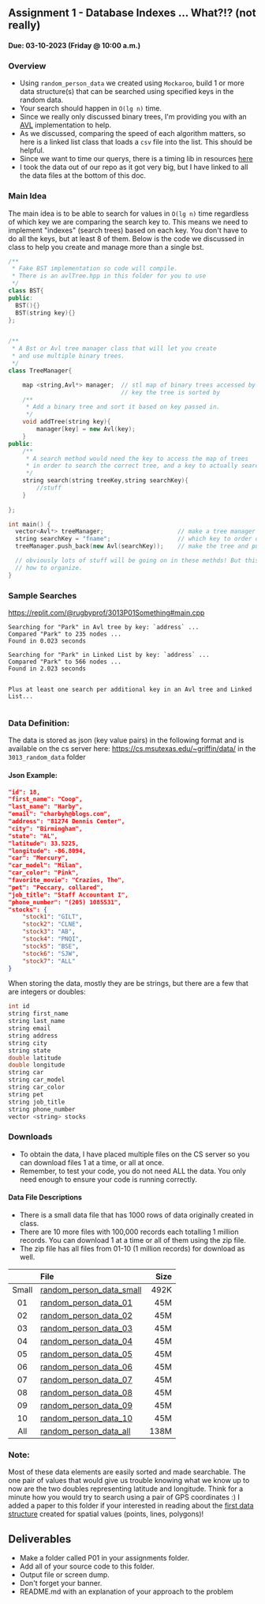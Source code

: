 ## Assignment 1 - Database Indexes ... What?!? (not really)
#### Due: 03-10-2023 (Friday @ 10:00 a.m.)

### Overview

- Using `random_person_data` we created using `Mockaroo`, build 1 or more data structure(s) that can be searched using specified keys in the random data. 
- Your search should happen in `O(lg n)` time. 
- Since we really only discussed binary trees, I'm providing you with an [AVL](avlTree.hpp) implementation to help. 
- As we discussed, comparing the speed of each algorithm matters, so here is a linked list class that loads a `csv` file into the list. This should be helpful.
- Since we want to time our querys, there is a timing lib in resources [here](../../Resources/05-Timing/Timer.hpp)
- I took the data out of our repo as it got very big, but I have linked to all the data files at the bottom of this doc.  
  

### Main Idea

The main idea is to be able to search for values in `O(lg n)` time regardless of which key we are comparing the search key to. This means we need to implement "indexes" (search trees) based on each key. You don't have to do all the keys, but at least 8 of them. Below is the code we discussed in class to help you create and manage more than a single bst. 

```cpp
/**
 * Fake BST implementation so code will compile.
 * There is an avlTree.hpp in this folder for you to use
 */
class BST{
public:
  BST(){}
  BST(string key){}
};


/**
 * A Bst or Avl tree manager class that will let you create 
 * and use multiple binary trees.
 */
class TreeManager{

    map <string,Avl*> manager;  // stl map of binary trees accessed by the 
                                // key the tree is sorted by
    /**
     * Add a binary tree and sort it based on key passed in.
     */
    void addTree(string key){
        manager[key] = new Avl(key);
    }
public:
    /**
     * A search method would need the key to access the map of trees
     * in order to search the correct tree, and a key to actually search for.
     */
    string search(string treeKey,string searchKey){
        //stuff
    }
    
};

int main() {
  vector<Avl*> treeManager;                     // make a tree manager
  string searchKey = "fname";                   // which key to order on
  treeManager.push_back(new Avl(searchKey));    // make the tree and push it on the treeManager

  // obviously lots of stuff will be going on in these methds! But this is just an idea of 
  // how to organize.
}
```

### Sample Searches


https://replit.com/@rugbyprof/3013P01Something#main.cpp

```
Searching for "Park" in Avl tree by key: `address` ...
Compared "Park" to 235 nodes ... 
Found in 0.023 seconds

Searching for "Park" in Linked List by key: `address` ...
Compared "Park" to 566 nodes ... 
Found in 2.023 seconds


Plus at least one search per additional key in an Avl tree and Linked List...


```

### Data Definition:

The data is stored as json (key value pairs) in the following format and is available on the cs server here: https://cs.msutexas.edu/~griffin/data/ in the `3013_random_data` folder


#### Json Example: 

```json
"id": 18,
"first_name": "Coop",
"last_name": "Harby",
"email": "charbyh@blogs.com",
"address": "81274 Dennis Center",
"city": "Birmingham",
"state": "AL",
"latitude": 33.5225,
"longitude": -86.8094,
"car": "Mercury",
"car_model": "Milan",
"car_color": "Pink",
"favorite_movie": "Crazies, The",
"pet": "Peccary, collared",
"job_title": "Staff Accountant I",
"phone_number": "(205) 1085531",
"stocks": {
    "stock1": "GILT",
    "stock2": "CLNE",
    "stock3": "AB",
    "stock4": "PNQI",
    "stock5": "BSE",
    "stock6": "SJW",
    "stock7": "ALL"
}
```

When storing the data, mostly they are be strings, but there are a few that are integers or doubles: 

```cpp
int id
string first_name
string last_name
string email
string address
string city
string state
double latitude
double longitude
string car
string car_model
string car_color
string pet
string job_title
string phone_number
vector <string> stocks
```


### Downloads

- To obtain the data, I have placed multiple files on the CS server so you can download files 1 at a time, or all at once.
- Remember, to test your code, you do not need ALL the data. You only need enough to ensure your code is running correctly.


#### Data File Descriptions

- There is a small data file that has 1000 rows of data originally created in class.
- There are 10 more files with 100,000 records each totalling 1 million
records. You can download 1 at a time or all of them using the zip file.
- The zip file has all files from 01-10 (1 million records) for download as well.

|       | File                                                                                                             | Size |
| :---: | :--------------------------------------------------------------------------------------------------------------- | ---: |
| Small | [random_person_data_small](https://cs.msutexas.edu/~griffin/data/3013_random_data/random_person_data_small.json) | 492K |
|  01   | [random_person_data_01](https://cs.msutexas.edu/~griffin/data/3013_random_data/random_person_data_01.json)       |  45M |
|  02   | [random_person_data_02](https://cs.msutexas.edu/~griffin/data/3013_random_data/random_person_data_02.json)       |  45M |
|  03   | [random_person_data_03](https://cs.msutexas.edu/~griffin/data/3013_random_data/random_person_data_03.json)       |  45M |
|  04   | [random_person_data_04](https://cs.msutexas.edu/~griffin/data/3013_random_data/random_person_data_04.json)       |  45M |
|  05   | [random_person_data_05](https://cs.msutexas.edu/~griffin/data/3013_random_data/random_person_data_05.json)       |  45M |
|  06   | [random_person_data_06](https://cs.msutexas.edu/~griffin/data/3013_random_data/random_person_data_06.json)       |  45M |
|  07   | [random_person_data_07](https://cs.msutexas.edu/~griffin/data/3013_random_data/random_person_data_07.json)       |  45M |
|  08   | [random_person_data_08](https://cs.msutexas.edu/~griffin/data/3013_random_data/random_person_data_08.json)       |  45M |
|  09   | [random_person_data_09](https://cs.msutexas.edu/~griffin/data/3013_random_data/random_person_data_09.json)       |  45M |
|  10   | [random_person_data_10](https://cs.msutexas.edu/~griffin/data/3013_random_data/random_person_data_10.json)       |  45M |
|  All  | [random_person_data_all](https://cs.msutexas.edu/~griffin/data/3013_random_data/random_person_data.zip)          | 138M |


### Note: 
Most of these data elements are easily sorted and made searchable. The one pair of values that would give us trouble knowing what we know up to now are the two doubles representing latitude and longitude. Think for a minute how you would try to search using a pair of GPS coordinates :) I added a paper to this folder if your interested in reading about the [first data structure](R-Tree-Guttman.pdf) created for spatial values (points, lines, polygons)!



## Deliverables

- Make a folder called P01 in your assignments folder.
- Add all of your source code to this folder. 
- Output file or screen dump.
- Don't forget your banner.
- README.md with an explanation of your approach to the problem
